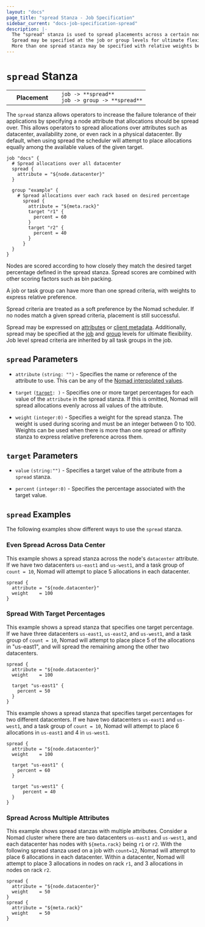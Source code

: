 ```yaml
---
layout: "docs"
page_title: "spread Stanza - Job Specification"
sidebar_current: "docs-job-specification-spread"
description: |-
  The "spread" stanza is used to spread placements across a certain node attributes such as datacenter.
  Spread may be specified at the job or group levels for ultimate flexibility.
  More than one spread stanza may be specified with relative weights between each.
---
```


# `spread` Stanza

<table class="table table-bordered table-striped">
  <tr>
    <th width="120">Placement</th>
    <td>
      <code>job -> **spread**</code>
      <br>
      <code>job -> group -> **spread**</code>
    </td>
  </tr>
</table>

The `spread` stanza allows operators to increase the failure tolerance of their
applications by specifying a node attribute that allocations should be spread
over. This allows operators to spread allocations over attributes such as
datacenter, availability zone, or even rack in a physical datacenter. By
default, when using spread the scheduler will attempt to place allocations
equally among the available values of the given target.


```hcl
job "docs" {
  # Spread allocations over all datacenter
  spread {
    attribute = "${node.datacenter}"
  }

  group "example" {
    # Spread allocations over each rack based on desired percentage
      spread {
        attribute = "${meta.rack}"
        target "r1" {
          percent = 60
        }
        target "r2" {
          percent = 40
        }
      }
  }
}
```

Nodes are scored according to how closely they match the desired target percentage defined in the
spread stanza. Spread scores are combined with other scoring factors such as bin packing.

A job or task group can have more than one spread criteria, with weights to express relative preference.

Spread criteria are treated as a soft preference by the Nomad scheduler.
If no nodes match a given spread criteria, placement is still successful.

Spread may be expressed on [attributes][interpolation] or [client metadata][client-meta].
Additionally, spread may be specified at the [job][job] and [group][group] levels for ultimate flexibility. Job level spread criteria are inherited by all task groups in the job.


## `spread` Parameters

- `attribute` `(string: "")` - Specifies the name or reference of the attribute
  to use. This can be any of the [Nomad interpolated
  values](/docs/runtime/interpolation.html#interpreted_node_vars).

- `target` <code>([target](#target-parameters): <required>)</code> - Specifies one or more target
   percentages for each value of the `attribute` in the spread stanza. If this is omitted,
   Nomad will spread allocations evenly across all values of the attribute.

- `weight` `(integer:0)` - Specifies a weight for the spread stanza. The weight is used
  during scoring and must be an integer between 0 to 100. Weights can be used
  when there is more than one spread or affinity stanza to express relative preference across them.

## `target` Parameters

- `value` `(string:"")` - Specifies a target value of the attribute from a `spread` stanza.

- `percent` `(integer:0)` - Specifies the percentage associated with the target value.

## `spread` Examples

The following examples show different ways to use the `spread` stanza.

### Even Spread Across Data Center

This example shows a spread stanza across the node's `datacenter` attribute. If we have
two datacenters `us-east1` and `us-west1`, and a task group of `count = 10`,
Nomad will attempt to place 5 allocations in each datacenter.

```hcl
spread {
  attribute = "${node.datacenter}"
  weight    = 100
}
```

### Spread With Target Percentages

This example shows a spread stanza that specifies one target percentage. If we
have three datacenters `us-east1`, `us-east2`, and `us-west1`, and a task group
of `count = 10`, Nomad will attempt to place place 5 of the allocations in "us-east1",
and will spread the remaining among the other two datacenters.

```hcl
spread {
  attribute = "${node.datacenter}"
  weight    = 100

  target "us-east1" {
    percent = 50
  }
}
```

This example shows a spread stanza that specifies target percentages for two
different datacenters. If we have two datacenters `us-east1` and `us-west1`,
and a task group of `count = 10`, Nomad will attempt to place 6 allocations
in `us-east1` and 4 in `us-west1`.

```hcl
spread {
  attribute = "${node.datacenter}"
  weight    = 100

  target "us-east1" {
    percent = 60
  }

  target "us-west1" {
      percent = 40
  }
}
```

### Spread Across Multiple Attributes

This example shows spread stanzas with multiple attributes. Consider a Nomad cluster
where there are two datacenters `us-east1` and `us-west1`, and each datacenter has nodes
with `${meta.rack}` being `r1` or `r2`. With the following spread stanza used on a job with `count=12`, Nomad
will attempt to place 6 allocations in each datacenter. Within a datacenter, Nomad will
attempt to place 3 allocations in nodes on rack `r1`, and 3 allocations in nodes on rack `r2`.

```hcl
spread {
  attribute = "${node.datacenter}"
  weight    = 50
}
spread {
  attribute = "${meta.rack}"
  weight    = 50
}
```

[job]: /docs/job-specification/job.html "Nomad job Job Specification"
[group]: /docs/job-specification/group.html "Nomad group Job Specification"
[client-meta]: /docs/configuration/client.html#meta "Nomad meta Job Specification"
[task]: /docs/job-specification/task.html "Nomad task Job Specification"
[interpolation]: /docs/runtime/interpolation.html "Nomad interpolation"
[node-variables]: /docs/runtime/interpolation.html#node-variables- "Nomad interpolation-Node variables"
[constraint]: /docs/job-specification/constraint.html "Nomad Constraint job Specification"

